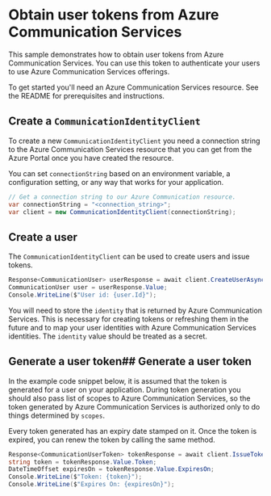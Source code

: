 # Obtain user tokens from Azure Communication Services
This sample demonstrates how to obtain user tokens from Azure Communication Services. You can use this token to authenticate your users to use Azure Communication Services offerings. 

To get started you'll need an Azure Communication Services resource. See the README for prerequisites and instructions.
<!-- TODO: Update ReadMe -->

## Create a `CommunicationIdentityClient`

To create a new `CommunicationIdentityClient` you need a connection string to the Azure Communication Services resource that you can get from the Azure Portal once you have created the resource. 

You can set `connectionString` based on an environment variable, a configuration setting, or any way that works for your application.

```C# Snippet:CreateCommunicationIdentityClientAsync
// Get a connection string to our Azure Communication resource.
var connectionString = "<connection_string>";
var client = new CommunicationIdentityClient(connectionString);
```

## Create a user
The `CommunicationIdentityClient` can be used to create users and issue tokens.

```C# Snippet:CreateCommunicationUserAsync
Response<CommunicationUser> userResponse = await client.CreateUserAsync();
CommunicationUser user = userResponse.Value;
Console.WriteLine($"User id: {user.Id}");
```

You will need to store the `identity` that is returned by Azure Communication Services. This is necessary for creating tokens or refreshing them in the future and to map your user identities with Azure Communication Services identities. The `identity` value should be treated as a secret.

## Generate a user token## Generate a user token

 <!---: TODO: Update the website address for explaining the scopes -->

In the example code snippet below, it is assumed that the token is generated for a user on your application. During token generation you should also pass list of scopes to Azure Communication Services,
so the token generated by Azure Communication Services is authorized only to do things determined by `scopes`.
<!-- You can see the full list of scopes TODO: [here](https://github.com/mikben/azure-docs-pr/blob/release-project-spool/articles/project-spool/concepts/identity-model.md).-->

Every token generated has an expiry date stamped on it. Once the token is expired, you can renew the token by calling the same method. 
```C# Snippet:CreateCommunicationTokenAsync
Response<CommunicationUserToken> tokenResponse = await client.IssueTokenAsync(user, scopes: new[] { CommunicationTokenScope.Chat });
string token = tokenResponse.Value.Token;
DateTimeOffset expiresOn = tokenResponse.Value.ExpiresOn;
Console.WriteLine($"Token: {token}");
Console.WriteLine($"Expires On: {expiresOn}");
```

<!--
To see the full example source files, see:
* [Generate user token][GenerateUserTokenCode]
-->

<!-- LINKS -->
<!--
[ReadMe](https://github.com/Azure/azure-sdk-for-net/tree/master/sdk/communication/Azure.Communication.Administration/samples/ReadMe.md)
[GenerateUserTokenCode](https://github.com/Azure/azure-sdk-for-net/tree/master/sdk/communication/Azure.Communication.Administration/tests/samples/Sample1_CommunicationIdentityClient.cs)
-->
